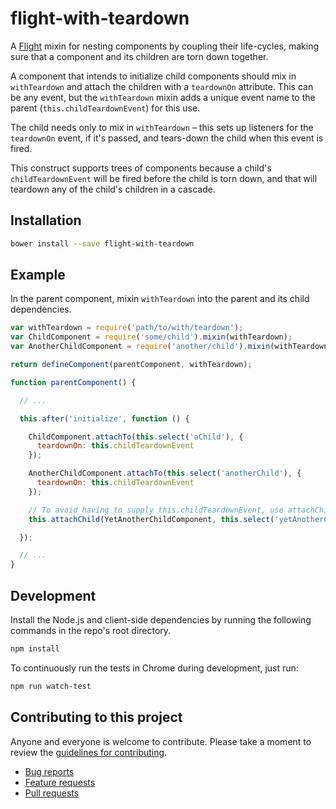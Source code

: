 # flight-with-teardown

A [Flight](https://github.com/flightjs/flight) mixin for nesting components by
coupling their life-cycles, making sure that a component and its children are
torn down together.

A component that intends to initialize child components should mix in
`withTeardown` and attach the children with a `teardownOn` attribute. This can
be any event, but the `withTeardown` mixin adds a unique event name to the
parent (`this.childTeardownEvent`) for this use.

The child needs only to mix in `withTeardown` – this sets up listeners for the
`teardownOn` event, if it's passed, and tears-down the child when this event is
fired.

This construct supports trees of components because a child's
`childTeardownEvent` will be fired before the child is torn down, and that will
teardown any of the child's children in a cascade.

## Installation

```bash
bower install --save flight-with-teardown
```

## Example

In the parent component, mixin `withTeardown` into the parent and its child
dependencies.

```js
var withTeardown = require('path/to/with/teardown');
var ChildComponent = require('some/child').mixin(withTeardown);
var AnotherChildComponent = require('another/child').mixin(withTeardown);

return defineComponent(parentComponent, withTeardown);

function parentComponent() {

  // ...

  this.after('initialize', function () {

    ChildComponent.attachTo(this.select('aChild'), {
      teardownOn: this.childTeardownEvent
    });

    AnotherChildComponent.attachTo(this.select('anotherChild'), {
      teardownOn: this.childTeardownEvent
    });

    // To avoid having to supply this.childTeardownEvent, use attachChild
    this.attachChild(YetAnotherChildComponent, this.select('yetAnotherChild'));

  });

  // ...
}
```

## Development

Install the Node.js and client-side dependencies by running the following
commands in the repo's root directory.

```bash
npm install
```

To continuously run the tests in Chrome during development, just run:

```bash
npm run watch-test
```

## Contributing to this project

Anyone and everyone is welcome to contribute. Please take a moment to
review the [guidelines for contributing](CONTRIBUTING.md).

* [Bug reports](CONTRIBUTING.md#bugs)
* [Feature requests](CONTRIBUTING.md#features)
* [Pull requests](CONTRIBUTING.md#pull-requests)
